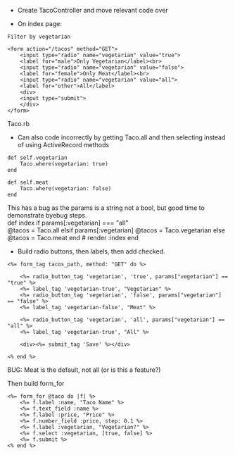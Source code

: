 - Create TacoController and move relevant code over 

- On index page:

```
Filter by vegetarian

<form action="/tacos" method="GET">
    <input type="radio" name="vegetarian" value="true">
    <label for="male">Only Vegetarian</label><br>
    <input type="radio" name="vegetarian" value="false">
    <label for="female">Only Meat</label><br>
    <input type="radio" name="vegetarian" value="all">
    <label for="other">All</label>
    <div>
    <input type="submit">
    </div>
</form>
```
Taco.rb

- Can also code incorrectly by getting Taco.all and then selecting instead of using ActiveRecord methods
```
def self.vegetarian
    Taco.where(vegetarian: true)
end

def self.meat
    Taco.where(vegetarian: false)
end
```

This has a bug as the params is a string not a bool, but good time to demonstrate byebug steps.  
    def index
        if params[:vegetarian] === "all"    
            @tacos = Taco.all
        elsif params[:vegetarian]
            @tacos = Taco.vegetarian
        else
            @tacos = Taco.meat
        end
        # render :index
    end


- Build radio buttons, then labels, then add checked.
```
<%= form_tag tacos_path, method: "GET" do %>

    <%= radio_button_tag 'vegetarian', 'true', params["vegetarian"] == "true" %>
    <%= label_tag 'vegetarian-true', "Vegetarian" %>
    <%= radio_button_tag 'vegetarian', 'false', params["vegetarian"] == "false" %>
    <%= label_tag 'vegetarian-false', "Meat" %>

    <%= radio_button_tag 'vegetarian', 'all', params["vegetarian"] == "all" %>
    <%= label_tag 'vegetarian-true', "All" %>

    <div><%= submit_tag 'Save' %></div>

<% end %>
```
BUG:  Meat is the default, not all (or is this a feature?)


Then build form_for

```
<%= form_for @taco do |f| %>
    <%= f.label :name, "Taco Name" %>
    <%= f.text_field :name %>
    <%= f.label :price, "Price" %>
    <%= f.number_field :price, step: 0.1 %>
    <%= f.label :vegetarian, "Vegetarian?" %>
    <%= f.select :vegetarian, [true, false] %>
    <%= f.submit %>
<% end %>
```